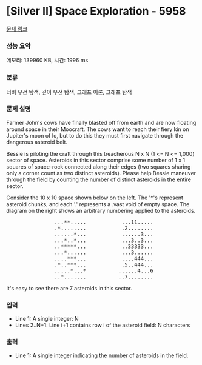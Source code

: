 # [Silver II] Space Exploration - 5958 

[문제 링크](https://www.acmicpc.net/problem/5958) 

### 성능 요약

메모리: 139960 KB, 시간: 1996 ms

### 분류

너비 우선 탐색, 깊이 우선 탐색, 그래프 이론, 그래프 탐색

### 문제 설명

<p>Farmer John's cows have finally blasted off from earth and are now floating around space in their Moocraft. The cows want to reach their fiery kin on Jupiter's moon of Io, but to do this they must first navigate through the dangerous asteroid belt.</p>

<p>Bessie is piloting the craft through this treacherous N x N (1 <= N <= 1,000) sector of space. Asteroids in this sector comprise some number of 1 x 1 squares of space-rock connected along their edges (two squares sharing only a corner count as two distinct asteroids). Please help Bessie maneuver through the field by counting the number of distinct asteroids in the entire sector.</p>

<p>Consider the 10 x 10 space shown below on the left. The '*'s represent asteroid chunks, and each '.' represents a .vast void of empty space. The diagram on the right shows an arbitrary numbering applied to the asteroids.</p>

<pre>               ...**.....           ...11.....
               .*........           .2........
               ......*...           ......3...
               ...*..*...           ...3..3...
               ..*****...           ..33333...
               ...*......           ...3......
               ....***...           ....444...
               .*..***...           .5..444...
               .....*...*          ......4...6
               ..*.......          ..7........</pre>

<p>It's easy to see there are 7 asteroids in this sector.</p>

### 입력 

 <ul>
	<li>Line 1: A single integer: N</li>
	<li>Lines 2..N+1: Line i+1 contains row i of the asteroid field: N characters</li>
</ul>

<p> </p>

### 출력 

 <ul>
	<li>Line 1: A single integer indicating the number of asteroids in the field.</li>
</ul>

<p> </p>

